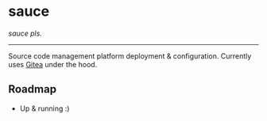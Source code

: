 sauce
====

*sauce pls.*

---

Source code management platform deployment & configuration. Currently uses
[Gitea](https://gitea.io) under the hood.

Roadmap
-------

- Up & running :)
